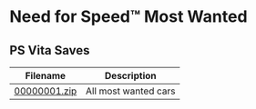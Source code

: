 # Need for Speed™ Most Wanted

## PS Vita Saves

| Filename | Description |
|----------|-------------|
| [00000001.zip](00000001.zip) | All most wanted cars  |
